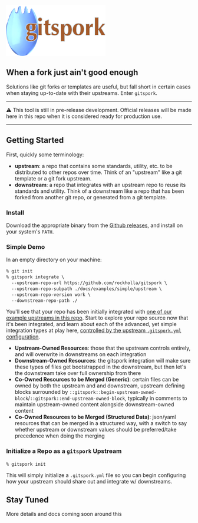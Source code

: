 <picture>
  <img alt="gitspork" src="./docs/gitspork.png">
</picture>

## When a fork just ain't good enough

Solutions like git forks or templates are useful, but fall short in certain cases when staying up-to-date with their upstreams. Enter `gitspork`.

---
:warning: This tool is still in pre-release development. Official releases will be made here in this repo when it is considered ready for production use.

---

## Getting Started

First, quickly some terminology:

* **upstream**: a repo that contains some standards, utility, etc. to be distributed to other repos over time. Think of an "upstream" like a git template or a git fork upstream.
* **downstream**: a repo that integrates with an upstream repo to reuse its standards and utility. Think of a downstream like a repo that has been forked from another git repo, or generated from a git template.

### Install

Download the appropriate binary from the [Github releases](https://github.com/rockholla/gitspork/releases), and install on your system's `PATH`.

### Simple Demo

In an empty directory on your machine:

```
% git init
% gitspork integrate \
  --upstream-repo-url https://github.com/rockholla/gitspork \
  --upstream-repo-subpath ./docs/examples/simple/upstream \
  --upstream-repo-version work \
  --downstream-repo-path ./
```

You'll see that your repo has been initially integrated with [one of our example upstreams in this repo](./docs/examples/simple/upstream). Start to explore your repo source now that it's been integrated, and learn about each of the advanced, yet simple integration types at play here, [controlled by the upstream `.gitspork.yml` configuration](./docs/examples/simple/upstream/).

* **Upstream-Owned Resources**: those that the upstream controls entirely, and will overwrite in downstreams on each integration
* **Downstream-Owned Resources**: the gitspork integration will make sure these types of files get bootstrapped in the downstream, but then let's the downstream take over full ownership from there
* **Co-Owned Resources to be Merged (Generic)**: certain files can be owned by both the upstream and and downstream, upstream defining blocks surrounded by `::gitspork::begin-upstream-owned-block`/`::gitspork::end-upstream-owned-block`, typically in comments to maintain upstream-owned content alongside downstream-owned content
* **Co-Owned Resources to be Merged (Structured Data)**: json/yaml resources that can be merged in a structured way, with a switch to say whether upstream or downstream values should be preferred/take precedence when doing the merging

### Initialize a Repo as a `gitspork` Upstream

```
% gitspork init
```

This will simply initialize a `.gitspork.yml` file so you can begin configuring how your upstream should share out and integrate w/ downstreams.

## Stay Tuned

More details and docs coming soon around this
